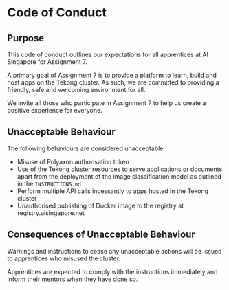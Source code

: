 # Code of Conduct

## Purpose

This code of conduct outlines our expectations for all apprentices at AI Singapore for Assignment 7.

A primary goal of Assignment 7 is to provide a platform to learn, build and host apps on the Tekong cluster. As such, we are committed to providing a friendly, safe and welcoming environment for all.

We invite all those who participate in Assignment 7 to help us create a positive experience for everyone.

## Unacceptable Behaviour

The following behaviours are considered unacceptable:

- Misuse of Polyaxon authorisation token
- Use of the Tekong cluster resources to serve applications or documents apart from the deployment of the image classification model as outlined in the `INSTRUCTIONS.md`
- Perform multiple API calls incessantly to apps hosted in the Tekong cluster
- Unauthorised publishing of Docker image to the registry at registry.aisingapore.net

## Consequences of Unacceptable Behaviour

Warnings and instructions to cease any unacceptable actions will be issued to apprentices who misused the cluster.

Apprentices are expected to comply with the instructions immediately and inform their mentors when they have done so.
